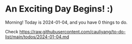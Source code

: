 # An Exciting Day Begins! :)

Morning! Today is 2024-01-04, and you have 0 things to do.

Check https://raw.githubusercontent.com/cauliyang/to-do-list/main/todos/2024-01-04.md